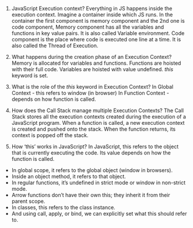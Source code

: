 1.	JavaScript Execution context?
Everything in JS happens inside the execution context. Imagine a container inside which JS runs. In the container the first component is memory component and the 2nd one is code component, Memory component has all the variables and functions in key value pairs. It is also called Variable environment. Code component is the place where code is executed one line at a time. It is also called the Thread of Execution.

2.	What happens during the creation phase of an Execution Context?
Memory is allocated for variables and functions. Functions are hoisted with their full code. Variables are hoisted with value undefined. *this* keyword is set.

3.	What is the role of the *this* keyword in Execution Context?
In Global Context - this refers to window (in browser)
In Function Context - depends on how function is called.

4.	How does the Call Stack manage multiple Execution Contexts?
The Call Stack stores all the execution contexts created during the execution of a JavaScript program. When a function is called, a new execution context is created and pushed onto the stack. When the function returns, its context is popped off the stack.

5.	How ‘this’ works in JavaScript?
In JavaScript, this refers to the object that is currently executing the code. Its value depends on how the function is called.
- In global scope, it refers to the global object (window in browsers).
- Inside an object method, it refers to that object.
- In regular functions, it’s undefined in strict mode or window in non-strict mode.
- Arrow functions don’t have their own this; they inherit it from their parent scope.
- In classes, this refers to the class instance.
- And using call, apply, or bind, we can explicitly set what this should refer to.


